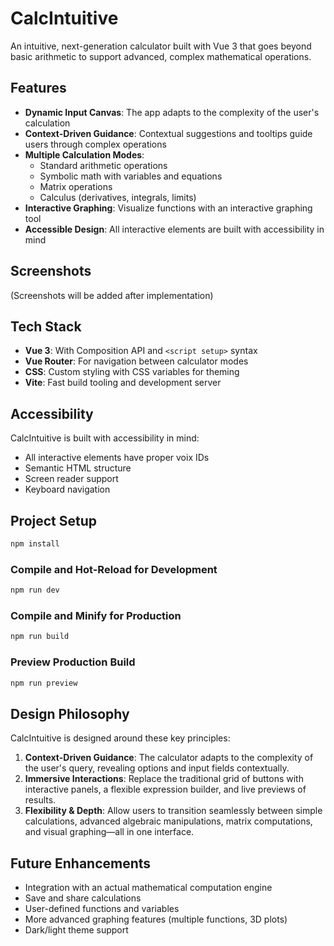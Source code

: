 # CalcIntuitive

An intuitive, next-generation calculator built with Vue 3 that goes beyond basic arithmetic to support advanced, complex mathematical operations.

## Features

- **Dynamic Input Canvas**: The app adapts to the complexity of the user's calculation
- **Context-Driven Guidance**: Contextual suggestions and tooltips guide users through complex operations
- **Multiple Calculation Modes**:
  - Standard arithmetic operations
  - Symbolic math with variables and equations
  - Matrix operations
  - Calculus (derivatives, integrals, limits)
- **Interactive Graphing**: Visualize functions with an interactive graphing tool
- **Accessible Design**: All interactive elements are built with accessibility in mind

## Screenshots

(Screenshots will be added after implementation)

## Tech Stack

- **Vue 3**: With Composition API and `<script setup>` syntax
- **Vue Router**: For navigation between calculator modes
- **CSS**: Custom styling with CSS variables for theming
- **Vite**: Fast build tooling and development server

## Accessibility

CalcIntuitive is built with accessibility in mind:
- All interactive elements have proper voix IDs
- Semantic HTML structure
- Screen reader support
- Keyboard navigation

## Project Setup

```sh
npm install
```

### Compile and Hot-Reload for Development

```sh
npm run dev
```

### Compile and Minify for Production

```sh
npm run build
```

### Preview Production Build

```sh
npm run preview
```

## Design Philosophy

CalcIntuitive is designed around these key principles:

1. **Context-Driven Guidance**: The calculator adapts to the complexity of the user's query, revealing options and input fields contextually.
2. **Immersive Interactions**: Replace the traditional grid of buttons with interactive panels, a flexible expression builder, and live previews of results.
3. **Flexibility & Depth**: Allow users to transition seamlessly between simple calculations, advanced algebraic manipulations, matrix computations, and visual graphing—all in one interface.

## Future Enhancements

- Integration with an actual mathematical computation engine
- Save and share calculations
- User-defined functions and variables
- More advanced graphing features (multiple functions, 3D plots)
- Dark/light theme support
